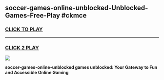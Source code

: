 
## soccer-games-online-unblocked-Unblocked-Games-Free-Play #ckmce
<h3>
<a href="https://us.freeplayer.one?title=soccer-games-online-unblocked&ref=9M">CLICK TO PLAY</a></h3>
<hr>

<h3>
<a href="https://us.freeplayer.one?title=soccer-games-online-unblocked&ref=9M">CLICK 2 PLAY</a>
  
</h3>

<a href="https://us.freeplayer.one?title=soccer-games-online-unblocked&ref=9M"><img src="https://clearcache.store/games.png"></a>


**soccer-games-online-unblocked games unblocked: Your Gateway to Fun and Accessible Online Gaming**
